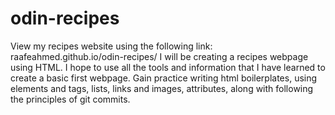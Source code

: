 # odin-recipes

View my recipes website using the following link: raafeahmed.github.io/odin-recipes/
I will be creating a recipes webpage using HTML. I hope 
to use all the tools and information that I have learned to create
a basic first webpage. Gain practice writing html boilerplates, using elements and tags, lists, links and images, attributes,
along with following the principles of git commits.